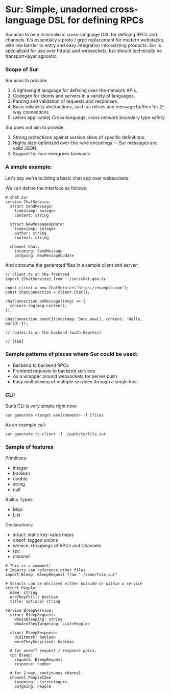 # Sur: Simple, unadorned cross-language DSL for defining RPCs

Sur aims to be a minimalistic cross-language DSL for defining RPCs and channels.
It's essentially a proto / grpc replacement for modern webstacks, with low
barrier to entry and easy integration into existing products. Sur is specialized
for use over http(s) and websockets, but should technically be transport-layer
agnostic.

### Scope of Sur

Sur aims to provide:

1. A lightweight language for defining over-the-network APIs.
2. Codegen for clients and servers in a variety of languages.
3. Parsing and validation of requests and responses.
4. Basic reliability abstractions, such as retries and message buffers for 2-way
   connections
5. (when applicable) Cross-language, cross network boundary type safety.

Sur does not aim to provide:

1. Strong protections against version skew of specific definitions.
2. Highly size-optimized over-the-wire encodings -- Sur messages are valid JSON
3. Support for non-evergreen browsers

### A simple example:

Let's say we're building a basic chat app over websockets.

We can define the interface as follows:

```
# chat.sur
service ChatService:
  struct SendMessage:
    timestamp: integer
    content: string

  struct NewMessageUpdate:
    timestamp: integer
    author: string
    content: string

  channel Chat:
    incoming: SendMessage
    outgoing: NewMessageUpdate
```

And consume the generated files in a sample client and server:

```
// client.ts on the frontend
import {ChatService} from './sur/chat.gen.ts'

const client = new ChatService('https://example.com');
const chatConnection = client.Chat();

chatConnection.onMessage((msg) => {
  console.log(msg.content);
});

chatConnection.send({timestamp: Date.now(), content: 'Hello, world!'});

```

```
// routes.ts on the backend (with Express)

// [tbd]
```

### Sample patterns of places where Sur could be used:

- Backend to backend RPCs
- Frontend requests to backend services
- As a wrapper around websockets for server push
- Easy multiplexing of multiple services through a single host

### CLI:

Sur's CLI is very simple right now:

`sur generate <target environment> -f [files`

As an example call:

`sur generate ts-client -f ./path/to/file.sur`

### Sample of features

Primitives:

- integer
- boolean
- double
- string
- null

Builtin Types:

- Map:
- List

Declarations:

- struct: static key-value maps
- oneof: tagged unions
- service: Groupings of RPCs and Channels
- rpc
- channel

```
# This is a comment!
# Imports can reference other files
import Bleep, BleepRequest from "./some/file.sur"

# Structs can be declared either outside or within a service
struct People:
  name: string
  areTheyChill: boolean
  title: optional string

service BleepService:
  struct BleepRequest:
    whoIsBleeping: string
    whoAreTheyTargeting: List<People>

  struct BleepResponse:
    didItWork: boolean
    wereTheySurprised: boolean

  # for oneoff request / response pairs.
  rpc Bleep:
    request: BleepRequest
    response: number

  # for 2-way, continuous channel.
  channel PeopleISee
    incoming: List<integer>,
    outgoing: People

```
